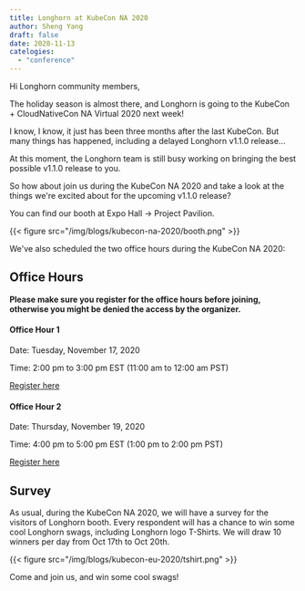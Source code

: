 ```yaml
---
title: Longhorn at KubeCon NA 2020
author: Sheng Yang
draft: false
date: 2020-11-13
catelogies:
  - "conference"
---
```


Hi Longhorn community members,

The holiday season is almost there, and Longhorn is going to the KubeCon + CloudNativeCon NA Virtual 2020 next week!

I know, I know, it just has been three months after the last KubeCon. But many things has happened, including a delayed Longhorn v1.1.0 release...

At this moment, the Longhorn team is still busy working on bringing the best possible v1.1.0 release to you.

So how about join us during the KubeCon NA 2020 and take a look at the things we're excited about for the upcoming v1.1.0 release?

You can find our booth at Expo Hall -> Project Pavilion.

{{< figure src="/img/blogs/kubecon-na-2020/booth.png" >}}

We've also scheduled the two office hours during the KubeCon NA 2020:

## Office Hours

**Please make sure you register for the office hours before joining, otherwise you might be denied the access by the organizer.**

#### Office Hour 1

Date: Tuesday, November 17, 2020

Time: 2:00 pm to 3:00 pm EST (11:00 am to 12:00 am PST)

[Register here](https://zoom.us/webinar/register/WN_vsZasbQ-Sfe5_Q4K4lsSCw)

#### Office Hour 2

Date: Thursday, November 19, 2020

Time: 4:00 pm to 5:00 pm EST (1:00 pm to 2:00 pm PST)

[Register here](https://zoom.us/webinar/register/WN_7w8m27RbQYCuyZ6_GTIZvg)

## Survey

As usual, during the KubeCon NA 2020, we will have a survey for the visitors of Longhorn booth. Every respondent will has a chance to win some cool Longhorn swags, including Longhorn logo T-Shirts. We will draw 10 winners per day from Oct 17th to Oct 20th.

{{< figure src="/img/blogs/kubecon-eu-2020/tshirt.png" >}}

Come and join us, and win some cool swags!
